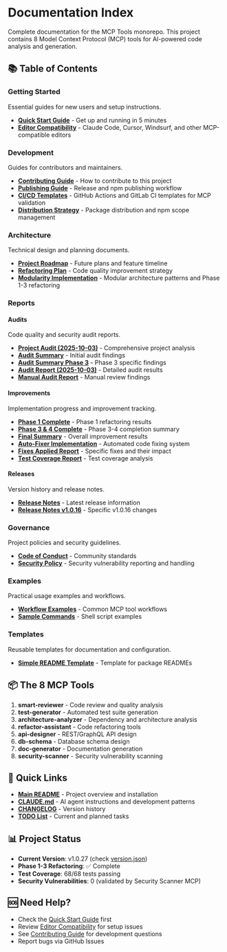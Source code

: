 # Documentation Index

Complete documentation for the MCP Tools monorepo. This project contains 8 Model Context Protocol (MCP) tools for AI-powered code analysis and generation.

## 📚 Table of Contents

### Getting Started
Essential guides for new users and setup instructions.

- **[Quick Start Guide](getting-started/QUICK_START.md)** - Get up and running in 5 minutes
- **[Editor Compatibility](getting-started/EDITOR_COMPATIBILITY.md)** - Claude Code, Cursor, Windsurf, and other MCP-compatible editors

### Development
Guides for contributors and maintainers.

- **[Contributing Guide](development/CONTRIBUTING.md)** - How to contribute to this project
- **[Publishing Guide](development/PUBLISH.md)** - Release and npm publishing workflow
- **[CI/CD Templates](development/CI_CD_TEMPLATES.md)** - GitHub Actions and GitLab CI templates for MCP validation
- **[Distribution Strategy](development/DISTRIBUTION.md)** - Package distribution and npm scope management

### Architecture
Technical design and planning documents.

- **[Project Roadmap](architecture/ROADMAP.md)** - Future plans and feature timeline
- **[Refactoring Plan](architecture/REFACTORING_PLAN.md)** - Code quality improvement strategy
- **[Modularity Implementation](architecture/MODULARITY_IMPLEMENTATION.md)** - Modular architecture patterns and Phase 1-3 refactoring

### Reports

#### Audits
Code quality and security audit reports.

- **[Project Audit (2025-10-03)](reports/audits/PROJECT_AUDIT_2025-10-03.md)** - Comprehensive project analysis
- **[Audit Summary](reports/audits/AUDIT_SUMMARY.md)** - Initial audit findings
- **[Audit Summary Phase 3](reports/audits/AUDIT_SUMMARY_PHASE3.md)** - Phase 3 specific findings
- **[Audit Report (2025-10-03)](reports/audits/AUDIT_REPORT_2025-10-03.md)** - Detailed audit results
- **[Manual Audit Report](reports/audits/MANUAL_AUDIT_REPORT.md)** - Manual review findings

#### Improvements
Implementation progress and improvement tracking.

- **[Phase 1 Complete](reports/improvements/IMPROVEMENT_PHASE1_COMPLETE.md)** - Phase 1 refactoring results
- **[Phase 3 & 4 Complete](reports/improvements/PHASE_3_4_COMPLETE.md)** - Phase 3-4 completion summary
- **[Final Summary](reports/improvements/FINAL_SUMMARY.md)** - Overall improvement results
- **[Auto-Fixer Implementation](reports/improvements/AUTO_FIXER_IMPLEMENTATION_REPORT.md)** - Automated code fixing system
- **[Fixes Applied Report](reports/improvements/FIXES_APPLIED_REPORT.md)** - Specific fixes and their impact
- **[Test Coverage Report](reports/improvements/TEST_COVERAGE_REPORT.md)** - Test coverage analysis

#### Releases
Version history and release notes.

- **[Release Notes](reports/releases/RELEASE_NOTES.md)** - Latest release information
- **[Release Notes v1.0.16](reports/releases/RELEASE_NOTES_v1.0.16.md)** - Specific v1.0.16 changes

### Governance
Project policies and security guidelines.

- **[Code of Conduct](governance/CODE_OF_CONDUCT.md)** - Community standards
- **[Security Policy](governance/SECURITY.md)** - Security vulnerability reporting and handling

### Examples
Practical usage examples and workflows.

- **[Workflow Examples](examples/WORKFLOW_EXAMPLES.md)** - Common MCP tool workflows
- **[Sample Commands](examples/sample-commands.sh)** - Shell script examples

### Templates
Reusable templates for documentation and configuration.

- **[Simple README Template](templates/SIMPLE_README_TEMPLATE.md)** - Template for package READMEs

## 📦 The 8 MCP Tools

1. **smart-reviewer** - Code review and quality analysis
2. **test-generator** - Automated test suite generation
3. **architecture-analyzer** - Dependency and architecture analysis
4. **refactor-assistant** - Code refactoring tools
5. **api-designer** - REST/GraphQL API design
6. **db-schema** - Database schema design
7. **doc-generator** - Documentation generation
8. **security-scanner** - Security vulnerability scanning

## 🔗 Quick Links

- **[Main README](../README.md)** - Project overview and installation
- **[CLAUDE.md](../CLAUDE.md)** - AI agent instructions and development patterns
- **[CHANGELOG](../CHANGELOG.md)** - Version history
- **[TODO List](TODO.md)** - Current and planned tasks

## 📊 Project Status

- **Current Version**: v1.0.27 (check [version.json](../version.json))
- **Phase 1-3 Refactoring**: ✅ Complete
- **Test Coverage**: 68/68 tests passing
- **Security Vulnerabilities**: 0 (validated by Security Scanner MCP)

## 🆘 Need Help?

- Check the [Quick Start Guide](getting-started/QUICK_START.md) first
- Review [Editor Compatibility](getting-started/EDITOR_COMPATIBILITY.md) for setup issues
- See [Contributing Guide](development/CONTRIBUTING.md) for development questions
- Report bugs via GitHub Issues
